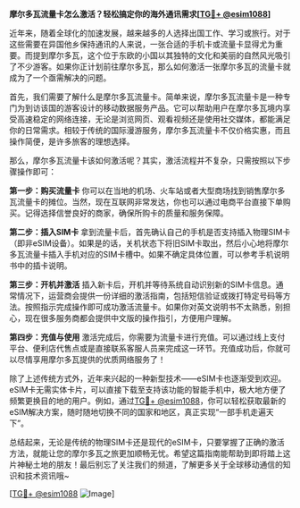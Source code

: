 **摩尔多瓦流量卡怎么激活？轻松搞定你的海外通讯需求[[TG💪+ @esim1088](https://t.me/s/esim1088)]**

近年来，随着全球化的加速发展，越来越多的人选择出国工作、学习或旅行。对于这些需要在异国他乡保持通讯的人来说，一张合适的手机卡或流量卡显得尤为重要。而提到摩尔多瓦，这个位于东欧的小国以其独特的文化和美丽的自然风光吸引了不少游客。如果你正计划前往摩尔多瓦，那么如何激活一张摩尔多瓦的流量卡就成为了一个亟需解决的问题。

首先，我们需要了解什么是摩尔多瓦流量卡。简单来说，摩尔多瓦流量卡是一种专门为到访该国的游客设计的移动数据服务产品。它可以帮助用户在摩尔多瓦境内享受高速稳定的网络连接，无论是浏览网页、观看视频还是使用社交媒体，都能满足你的日常需求。相较于传统的国际漫游服务，摩尔多瓦流量卡不仅价格实惠，而且操作简便，是许多旅客的理想选择。

那么，摩尔多瓦流量卡该如何激活呢？其实，激活流程并不复杂，只需按照以下步骤操作即可：

**第一步：购买流量卡**
你可以在当地的机场、火车站或者大型商场找到销售摩尔多瓦流量卡的摊位。当然，现在互联网非常发达，你也可以通过电商平台直接下单购买。记得选择信誉良好的商家，确保所购卡的质量和服务保障。

**第二步：插入SIM卡**
拿到流量卡后，首先确认自己的手机是否支持插入物理SIM卡（即非eSIM设备）。如果是的话，关机状态下将旧SIM卡取出，然后小心地将摩尔多瓦流量卡插入手机对应的SIM卡槽中。如果不确定具体位置，可以参考手机说明书中的插卡说明。

**第三步：开机并激活**
插入新卡后，开机并等待系统自动识别新的SIM卡信息。通常情况下，运营商会提供一份详细的激活指南，包括短信验证或拨打特定号码等方法。按照指示完成操作即可成功激活流量卡。如果你对英文说明书不太熟悉，别担心，现在很多服务商都会提供中文版的操作指引，方便用户理解。

**第四步：充值与使用**
激活完成后，你需要为流量卡进行充值。可以通过线上支付平台、便利店代售点或是直接联系客服人员来完成这一环节。充值成功后，你就可以尽情享用摩尔多瓦提供的优质网络服务了！

除了上述传统方式外，近年来兴起的一种新型技术——eSIM卡也逐渐受到欢迎。eSIM卡无需实体卡片，可以直接下载至支持该功能的智能手机中，极大地方便了频繁更换目的地的用户。例如，通过[TG💪+ @esim1088](https://t.me/s/esim1088)，你可以轻松获取最新的eSIM解决方案，随时随地切换不同的国家和地区，真正实现“一部手机走遍天下”。

总结起来，无论是传统的物理SIM卡还是现代的eSIM卡，只要掌握了正确的激活方法，就能让您的摩尔多瓦之旅更加顺畅无忧。希望这篇指南能帮助到即将踏上这片神秘土地的朋友！最后别忘了关注我们的频道，了解更多关于全球移动通信的知识和技术资讯哦~ 

[[TG💪+ @esim1088](https://t.me/s/esim1088) ![Image](https://i.postimg.cc/4NQfJmqS/Snipaste-2025-05-13-00-14-12.png)]